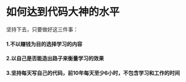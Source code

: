 # 如何达到代码大神的水平

坚持下去，只要做好这三件事：

#### 1.不以赚钱为目的选择学习的内容

#### 2.以自己是否能造出路子来衡量学习的效果

#### 3.坚持每天写自己的代码，前10年每天至少6小时，不包含学习和工作的时间

